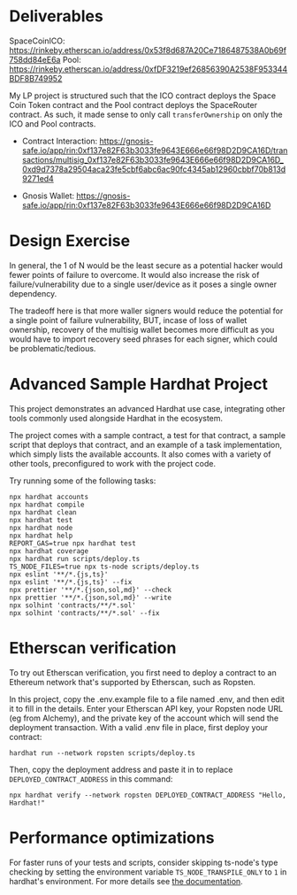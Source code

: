 # Deliverables
SpaceCoinICO: https://rinkeby.etherscan.io/address/0x53f8d687A20Ce7186487538A0b69f758dd84eE6a
Pool: https://rinkeby.etherscan.io/address/0xfDF3219ef26856390A2538F953344BDF8B749952


My LP project is structured such that the ICO contract deploys the Space Coin Token contract and the Pool contract deploys the SpaceRouter contract. As such, it made sense to only call `transferOwnership` on only the ICO and Pool contracts.

- Contract Interaction: https://gnosis-safe.io/app/rin:0xf137e82F63b3033fe9643E666e66f98D2D9CA16D/transactions/multisig_0xf137e82F63b3033fe9643E666e66f98D2D9CA16D_0xd9d7378a29504aca23fe5cbf6abc6ac90fc4345ab12960cbbf70b813d9271ed4

- Gnosis Wallet: https://gnosis-safe.io/app/rin:0xf137e82F63b3033fe9643E666e66f98D2D9CA16D


# Design Exercise
In general, the 1 of N would be the least secure as a potential hacker would fewer points of failure to overcome. It would also increase the risk of failure/vulnerability due to a single user/device as it poses a single owner dependency.

The tradeoff here is that more waller signers would reduce the potential for a single point of failure vulnerability, BUT, incase of loss of wallet ownership, recovery of the multisig wallet becomes more difficult as you would have to import recovery seed phrases for each signer, which could be problematic/tedious.



# Advanced Sample Hardhat Project

This project demonstrates an advanced Hardhat use case, integrating other tools commonly used alongside Hardhat in the ecosystem.

The project comes with a sample contract, a test for that contract, a sample script that deploys that contract, and an example of a task implementation, which simply lists the available accounts. It also comes with a variety of other tools, preconfigured to work with the project code.

Try running some of the following tasks:

```shell
npx hardhat accounts
npx hardhat compile
npx hardhat clean
npx hardhat test
npx hardhat node
npx hardhat help
REPORT_GAS=true npx hardhat test
npx hardhat coverage
npx hardhat run scripts/deploy.ts
TS_NODE_FILES=true npx ts-node scripts/deploy.ts
npx eslint '**/*.{js,ts}'
npx eslint '**/*.{js,ts}' --fix
npx prettier '**/*.{json,sol,md}' --check
npx prettier '**/*.{json,sol,md}' --write
npx solhint 'contracts/**/*.sol'
npx solhint 'contracts/**/*.sol' --fix
```

# Etherscan verification

To try out Etherscan verification, you first need to deploy a contract to an Ethereum network that's supported by Etherscan, such as Ropsten.

In this project, copy the .env.example file to a file named .env, and then edit it to fill in the details. Enter your Etherscan API key, your Ropsten node URL (eg from Alchemy), and the private key of the account which will send the deployment transaction. With a valid .env file in place, first deploy your contract:

```shell
hardhat run --network ropsten scripts/deploy.ts
```

Then, copy the deployment address and paste it in to replace `DEPLOYED_CONTRACT_ADDRESS` in this command:

```shell
npx hardhat verify --network ropsten DEPLOYED_CONTRACT_ADDRESS "Hello, Hardhat!"
```

# Performance optimizations

For faster runs of your tests and scripts, consider skipping ts-node's type checking by setting the environment variable `TS_NODE_TRANSPILE_ONLY` to `1` in hardhat's environment. For more details see [the documentation](https://hardhat.org/guides/typescript.html#performance-optimizations).
